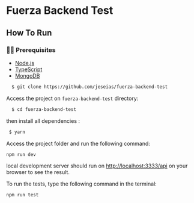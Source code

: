 # Fuerza Backend Test

## How To Run

### ✋🏻 Prerequisites

- [Node.js](https://nodejs.org/en/)
- [TypeScript](https://www.typescriptlang.org/)
- [MongoDB](https://www.mongodb.com/)

```sh
  $ git clone https://github.com/jeseias/fuerza-backend-test
```

Access the project on `fuerza-backend-test` directory:

```sh
  $ cd fuerza-backend-test
```

then install all dependencies :

```sh
 $ yarn 
```

Access the project folder and run the following command:

```bash
npm run dev
```

local development server should run on [http://localhost:3333/api](http://localhost:3333/api) on your browser to see the result.

To run the tests, type the following command in the terminal:

```sh
npm run test
``` 